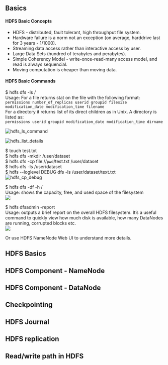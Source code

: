 ## Basics

#### HDFS Basic Concepts
- HDFS - distributed, fault tolerant, high throughput file system.
- Hardware failure is a norm not an exception (on average, harddrive last for 3 years - 1/1000).
- Streaming data access rather than interactive access by user.
- Large Data Sets (hundred of terabytes and perabytes).
- Simple Coherency Model - write-once-read-many access model, and read is always sequencial.
- Moving computation is cheaper than moving data.

#### HDFS Basic Commands
$ hdfs dfs -ls / <br/>
Usage: 
For a file returns stat on the file with the following format: <br/>
```permissions number_of_replicas userid groupid filesize modification_date modification_time filename ```<br/>
For a directory it returns list of its direct children as in Unix. A directory is listed as: <br/>
```permissions userid groupid modification_date modification_time dirname ```

![hdfs_ls_command](https://github.com/CorrineTan/Understanding-Hadoop-with-AWS-EMR/blob/main/Image/hdfs_ls_command.png)

![hdfs_list_details](https://github.com/CorrineTan/Understanding-Hadoop-with-AWS-EMR/blob/main/Image/hdfs_list_details.png)

$ touch test.txt<br/>
$ hdfs dfs -mkdir /user/dataset<br/>
$ hdfs dfs -cp file://`pwd`/test.txt /user/dataset<br/>
$ hdfs dfs -ls /user/dataset<br/>
$ hdfs --loglevel DEBUG dfs -ls /user/dataset/text.txt<br/>
![hdfs_cp_debug](https://github.com/CorrineTan/Understanding-Hadoop-with-AWS-EMR/blob/main/Image/hdfs_cp_debug.png)

$ hdfs dfs -df -h / <br/>
Usage: shows the capacity, free, and used space of the filesystem<br/>
<img src="https://github.com/CorrineTan/Understanding-Hadoop-with-AWS-EMR/blob/main/Image/hdfs_df_h.png">

$ hdfs dfsadmin -report <br/>
Usage: outputs a brief report on the overall HDFS filesystem. It’s a useful command to quickly view how much disk is available, how many DataNodes are running, corrupted blocks etc. <br/>
<img src="https://github.com/CorrineTan/Understanding-Hadoop-with-AWS-EMR/blob/main/Image/hdfs_dfsadmin_report.png">

Or use HDFS NameNode Web UI to understand more details.

## HDFS Basics


## HDFS Component - NameNode
## HDFS Component - DataNode
## Checkpointing
## HDFS Journal
## HDFS replication
## Read/write path in HDFS

